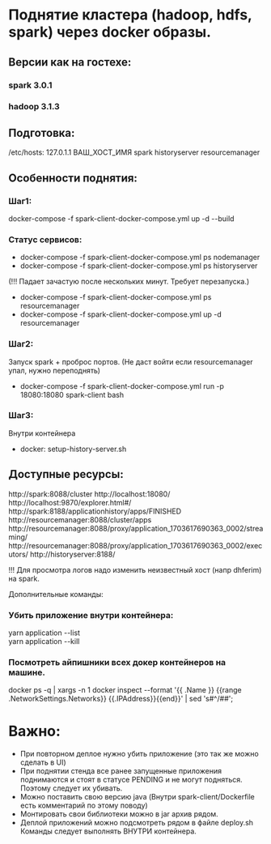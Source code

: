 # Поднятие кластера (hadoop, hdfs, spark) через docker образы.
## Версии как на гостехе: 
### spark 3.0.1
### hadoop 3.1.3

## Подготовка:
/etc/hosts:
127.0.1.1       ВАШ_ХОСТ_ИМЯ spark historyserver resourcemanager

## Особенности поднятия:
### Шаг1: 
docker-compose -f spark-client-docker-compose.yml up -d --build

### Статус сервисов:
* docker-compose -f spark-client-docker-compose.yml ps nodemanager
* docker-compose -f spark-client-docker-compose.yml ps historyserver

(!!! Падает зачастую после нескольких минут. Требует перезапуска.)
* docker-compose -f spark-client-docker-compose.yml ps resourcemanager
* docker-compose -f spark-client-docker-compose.yml up -d resourcemanager

### Шаг2:
Запуск spark + проброс портов. (Не даст войти если resourcemanager упал, нужно переподнять)
* docker-compose -f spark-client-docker-compose.yml run -p 18080:18080 spark-client bash

### Шаг3: 
Внутри контейнера
* docker: setup-history-server.sh



## Доступные ресурсы:
http://spark:8088/cluster
http://localhost:18080/
http://localhost:9870/explorer.html#/
http://spark:8188/applicationhistory/apps/FINISHED
http://resourcemanager:8088/cluster/apps
http://resourcemanager:8088/proxy/application_1703617690363_0002/streaming/
http://resourcemanager:8088/proxy/application_1703617690363_0002/executors/
http://historyserver:8188/

!!! Для просмотра логов надо изменить неизвестный хост (напр dhferim) на spark.

Дополнительные команды:

### Убить приложение внутри контейнера:
yarn application --list \
yarn application --kill

### Посмотреть айпишники всех докер контейнеров на машине.
docker ps -q | xargs -n 1 docker inspect --format '{{ .Name }} {{range .NetworkSettings.Networks}} {{.IPAddress}}{{end}}' | sed 's#^/##';


# Важно:
* При повторном деплое нужно убить приложение (это так же можно сделать в UI)
* При поднятии стенда все ранее запущенные приложения поднимаются и стоят в статусе PENDING и не могут подняться. 
Поэтому следует их убивать.
* Можно поставить свою версию java (Внутри spark-client/Dockerfile есть комментарий по этому поводу)
* Монтировать свои библиотеки можно в jar архив рядом.
* Деплой приложений можно подсмотреть рядом в файле deploy.sh Команды следует выполнять ВНУТРИ контейнера.





